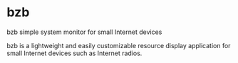 # bzb
bzb simple system monitor for small Internet devices

bzb is a lightweight and easily customizable resource display application for small Internet devices such as Internet radios.

